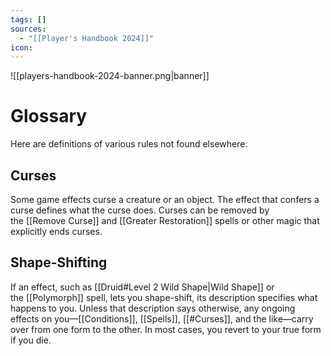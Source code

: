 ```yaml
---
tags: []
sources:
  - "[[Player's Handbook 2024]]"
icon:
---
```


![[players-handbook-2024-banner.png|banner]]

# Glossary

Here are definitions of various rules not found elsewhere.

## Curses

Some game effects curse a creature or an object. The effect that confers a curse defines what the curse does. Curses can be removed by the [[Remove Curse]] and [[Greater Restoration]] spells or other magic that explicitly ends curses.

## Shape-Shifting

If an effect, such as [[Druid#Level 2 Wild Shape|Wild Shape]] or the [[Polymorph]] spell, lets you shape-shift, its description specifies what happens to you. Unless that description says otherwise, any ongoing effects on you—[[Conditions]], [[Spells]], [[#Curses]], and the like—carry over from one form to the other. In most cases, you revert to your true form if you die.
